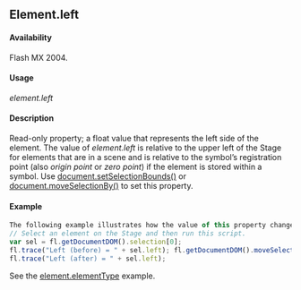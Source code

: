## Element.left

#### Availability

Flash MX 2004.

#### Usage

*element.left*

#### Description

Read-only property; a float value that represents the left side of the element. The value of *element.left* is relative to the upper left of the Stage for elements that are in a scene and is relative to the symbol’s registration point (also *origin point* or *zero point*) if the element is stored within a symbol. Use [document.setSelectionBounds()](../Document_object/docu9658.md) or [document.moveSelectionBy()](../Document_object/docum160.md) to set this property.

#### Example

```javascript
The following example illustrates how the value of this property changes when an element is moved:
// Select an element on the Stage and then run this script. 
var sel = fl.getDocumentDOM().selection[0];
fl.trace("Left (before) = " + sel.left); fl.getDocumentDOM().moveSelectionBy({x:100, y:0}); 
fl.trace("Left (after) = " + sel.left);
```
See the [element.elementType](../Element_object/element1.md) example.